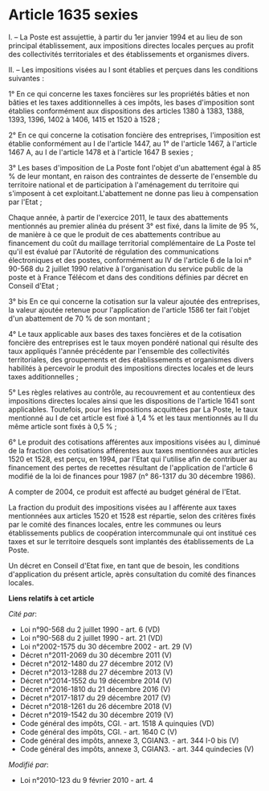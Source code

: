 # Article 1635 sexies

I. – La Poste est assujettie, à partir du 1er janvier 1994 et au lieu de son principal établissement, aux impositions
directes locales perçues au profit des collectivités territoriales et des établissements et organismes divers.

II. – Les impositions visées au I sont établies et perçues dans les conditions suivantes :

1° En ce qui concerne les taxes foncières sur les propriétés bâties et non bâties et les taxes additionnelles à ces impôts,
les bases d'imposition sont établies conformément aux dispositions des articles 1380 à 1383, 1388, 1393, 1396, 1402 à 1406,
1415 et 1520 à 1528 ;

2° En ce qui concerne la cotisation foncière des entreprises, l'imposition est établie conformément au I de l'article 1447,
au 1° de l'article 1467, à l'article 1467 A, au I de l'article 1478 et à l'article 1647 B sexies ;

3° Les bases d'imposition de La Poste font l'objet d'un abattement égal à 85 % de leur montant, en raison des contraintes de
desserte de l'ensemble du territoire national et de participation à l'aménagement du territoire qui s'imposent à cet
exploitant.L'abattement ne donne pas lieu à compensation par l'Etat ;

Chaque année, à partir de l'exercice 2011, le taux des abattements mentionnés au premier alinéa du présent 3° est fixé, dans
la limite de 95 %, de manière à ce que le produit de ces abattements contribue au financement du coût du maillage territorial
complémentaire de La Poste tel qu'il est évalué par l'Autorité de régulation des communications électroniques et des postes,
conformément au IV de l'article 6 de la loi n° 90-568 du 2 juillet 1990 relative à l'organisation du service public de la
poste et à France Télécom et dans des conditions définies par décret en Conseil d'Etat ;

3° bis En ce qui concerne la cotisation sur la valeur ajoutée des entreprises, la valeur ajoutée retenue pour l'application
de l'article 1586 ter fait l'objet d'un abattement de 70 % de son montant ;

4° Le taux applicable aux bases des taxes foncières et de la cotisation foncière des entreprises est le taux moyen pondéré
national qui résulte des taux appliqués l'année précédente par l'ensemble des collectivités territoriales, des groupements et
des établissements et organismes divers habilités à percevoir le produit des impositions directes locales et de leurs taxes
additionnelles ;

5° Les règles relatives au contrôle, au recouvrement et au contentieux des impositions directes locales ainsi que les
dispositions de l'article 1641 sont applicables. Toutefois, pour les impositions acquittées par La Poste, le taux mentionné
au I de cet article est fixé à 1,4 % et les taux mentionnés au II du même article sont fixés à 0,5 % ;

6° Le produit des cotisations afférentes aux impositions visées au I, diminué de la fraction des cotisations afférentes aux
taxes mentionnées aux articles 1520 et 1528, est perçu, en 1994, par l'Etat qui l'utilise afin de contribuer au financement
des pertes de recettes résultant de l'application de l'article 6 modifié de la loi de finances pour 1987 (n° 86-1317 du 30
décembre 1986).

A compter de 2004, ce produit est affecté au budget général de l'Etat.

La fraction du produit des impositions visées au I afférente aux taxes mentionnées aux articles 1520 et 1528 est répartie,
selon des critères fixés par le comité des finances locales, entre les communes ou leurs établissements publics de
coopération intercommunale qui ont institué ces taxes et sur le territoire desquels sont implantés des établissements de La
Poste.

Un décret en Conseil d'Etat fixe, en tant que de besoin, les conditions d'application du présent article, après consultation
du comité des finances locales.

**Liens relatifs à cet article**

_Cité par_:

  - Loi n°90-568 du 2 juillet 1990 - art. 6 (VD)
  - Loi n°90-568 du 2 juillet 1990 - art. 21 (VD)
  - Loi n°2002-1575 du 30 décembre 2002 - art. 29 (V)
  - Décret n°2011-2069 du 30 décembre 2011 (V)
  - Décret n°2012-1480 du 27 décembre 2012 (V)
  - Décret n°2013-1288 du 27 décembre 2013 (V)
  - Décret n°2014-1552 du 19 décembre 2014 (V)
  - Décret n°2016-1810 du 21 décembre 2016 (V)
  - Décret n°2017-1817 du 29 décembre 2017 (V)
  - Décret n°2018-1261 du 26 décembre 2018 (V)
  - Décret n°2019-1542 du 30 décembre 2019 (V)
  - Code général des impôts, CGI. - art. 1518 A quinquies (VD)
  - Code général des impôts, CGI. - art. 1640 C (V)
  - Code général des impôts, annexe 3, CGIAN3. - art. 344 I-0 bis (V)
  - Code général des impôts, annexe 3, CGIAN3. - art. 344 quindecies (V)

_Modifié par_:

  - Loi n°2010-123 du 9 février 2010 - art. 4
